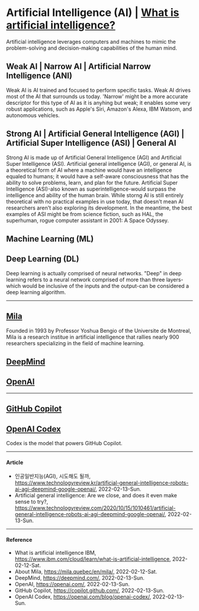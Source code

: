 # Artificial Intelligence (AI) | [What is artificial intelligence?](https://www.ibm.com/cloud/learn/what-is-artificial-intelligence)
Artificial intelligence leverages computers and machines to mimic the problem-solving and decision-making capabilities of the human mind.

## Weak AI | Narrow AI | Artificial Narrow Intelligence (ANI)
Weak AI is AI trained and focused to perform specific tasks. Weak AI drives most of the AI that surrounds us today. 'Narrow' might be a more accurate descriptor for this type of AI as it is anyhing but weak; it enables some very robust applications, such as Apple's Siri, Amazon's Alexa, IBM Watsom, and autonomous vehicles.

## Strong AI | Artificial General Intelligence (AGI) | Artificial Super Intelligence (ASI) | General AI
Strong AI is made up of Artificial General Intelligence (AGI) and Artificial Super Intelligence (ASI). Artificial general intelligence (AGI), or general AI, is a theoretical form of AI where a machine would have an intelligence equaled to humans; it would have a self-aware consciousness that has the ability to solve problems, learn, and plan for the future. Artificial Super Intelligence (ASI)-also known as superintelligence-would surpass the intelligence and ability of the human brain. While storng AI is still entirely theoretical with no practical examples in use today, that doesn't mean AI researchers aren't also exploring its development. In the meantime, the best examples of ASI might be from science fiction, such as HAL, the superhuman, rogue computer assistant in 2001: A Space Odyssey.

## Machine Learning (ML)

## Deep Learning (DL)
Deep learning is actually comprised of neural networks. "Deep" in deep learning refers to a neural network comprised of more than three layers-which would be inclusive of the inputs and the output-can be considered a deep learning algorithm.

----------

## [Mila](https://mila.quebec/en/mila/)
Founded in 1993 by Professor Yoshua Bengio of the Universite de Montreal, Mila is a research institue in artificial intelligence that rallies nearly 900 researchers specializing in the field of machine learning.

## [DeepMind](https://deepmind.com/)

## [OpenAI](https://openai.com/)

----------

## [GitHub Copilot](https://copilot.github.com/)

## [OpenAI Codex](https://openai.com/blog/openai-codex/)
Codex is the model that powers GitHub Copilot.

----------

#### Article
- 인공일반지능(AGI), 시도해도 될까, https://www.technologyreview.kr/artificial-general-intelligence-robots-ai-agi-deepmind-google-openai/, 2022-02-13-Sun.
- Artificial general intelligence: Are we close, and does it even make sense to try?, https://www.technologyreview.com/2020/10/15/1010461/artificial-general-intelligence-robots-ai-agi-deepmind-google-openai/, 2022-02-13-Sun.

----------

#### Reference
- What is artificial intelligence IBM, https://www.ibm.com/cloud/learn/what-is-artificial-intelligence, 2022-02-12-Sat.
- About Mila, https://mila.quebec/en/mila/, 2022-02-12-Sat.
- DeepMind, https://deepmind.com/, 2022-02-13-Sun.
- OpenAI, https://openai.com/, 2022-02-13-Sun.
- GitHub Copilot, https://copilot.github.com/, 2022-02-13-Sun.
- OpenAI Codex, https://openai.com/blog/openai-codex/, 2022-02-13-Sun.
